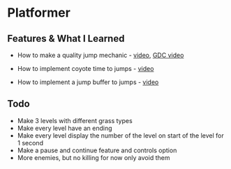 # Platformer

## Features & What I Learned

- How to make a quality jump mechanic - [video](https://www.youtube.com/watch?v=FvFx1R3p-aw), [GDC video](https://youtu.be/hG9SzQxaCm8?si=cYTF0eak-depb89n)

- How to implement coyote time to jumps - [video](https://www.youtube.com/watch?v=4Vhcqh9S2LM)

- How to implement a jump buffer to jumps - [video](https://www.youtube.com/watch?v=hRQW580zEJE)

## Todo

- Make 3 levels with different grass types
- Make every level have an ending
- Make every level display the number of the level on start of the level for 1 second
- Make a pause and continue feature and controls option
- More enemies, but no killing for now only avoid them
